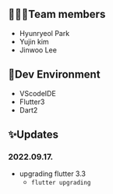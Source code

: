 ## 🧑🏻‍💻Team members
- Hyunryeol Park
- Yujin kim
- Jinwoo Lee

## 🔨Dev Environment
- VScodeIDE
- Flutter3
- Dart2

## ✨Updates
### 2022.09.17.
- upgrading flutter 3.3
    - `flutter upgrading`